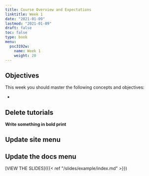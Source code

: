 ```yaml
---
title: Course Overview and Expectations
linktitle: Week 1
date: "2021-01-09"
lastmod: "2021-01-09"
draft: false  
toc: false  
type: book  
menu:
  psc3192w:
    name: Week 1
    weight: 20
---
```


## Objectives

This week you should master the following concepts and objectives:

* 


## Delete tutorials

**Write something in bold print**

## Update site menu


## Update the docs menu




[VIEW THE SLIDES]({{< ref "/slides/example/index.md" >}})
